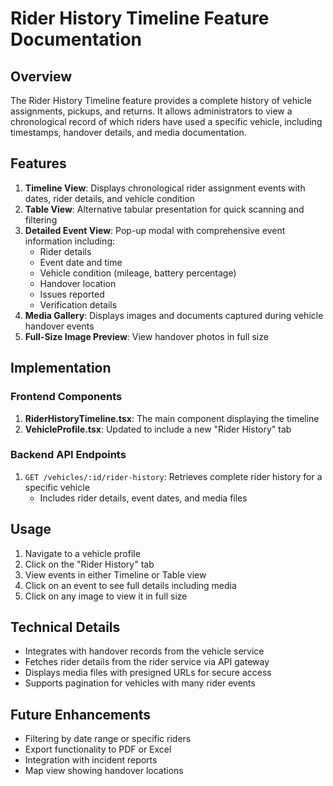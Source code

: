 # Rider History Timeline Feature Documentation

## Overview

The Rider History Timeline feature provides a complete history of vehicle assignments, pickups, and returns. It allows administrators to view a chronological record of which riders have used a specific vehicle, including timestamps, handover details, and media documentation.

## Features

1. **Timeline View**: Displays chronological rider assignment events with dates, rider details, and vehicle condition
2. **Table View**: Alternative tabular presentation for quick scanning and filtering
3. **Detailed Event View**: Pop-up modal with comprehensive event information including:
   - Rider details
   - Event date and time
   - Vehicle condition (mileage, battery percentage)
   - Handover location
   - Issues reported
   - Verification details
4. **Media Gallery**: Displays images and documents captured during vehicle handover events
5. **Full-Size Image Preview**: View handover photos in full size

## Implementation

### Frontend Components

1. **RiderHistoryTimeline.tsx**: The main component displaying the timeline
2. **VehicleProfile.tsx**: Updated to include a new "Rider History" tab

### Backend API Endpoints

1. `GET /vehicles/:id/rider-history`: Retrieves complete rider history for a specific vehicle
   - Includes rider details, event dates, and media files

## Usage

1. Navigate to a vehicle profile
2. Click on the "Rider History" tab
3. View events in either Timeline or Table view
4. Click on an event to see full details including media
5. Click on any image to view it in full size

## Technical Details

- Integrates with handover records from the vehicle service
- Fetches rider details from the rider service via API gateway
- Displays media files with presigned URLs for secure access
- Supports pagination for vehicles with many rider events

## Future Enhancements

- Filtering by date range or specific riders
- Export functionality to PDF or Excel
- Integration with incident reports
- Map view showing handover locations
